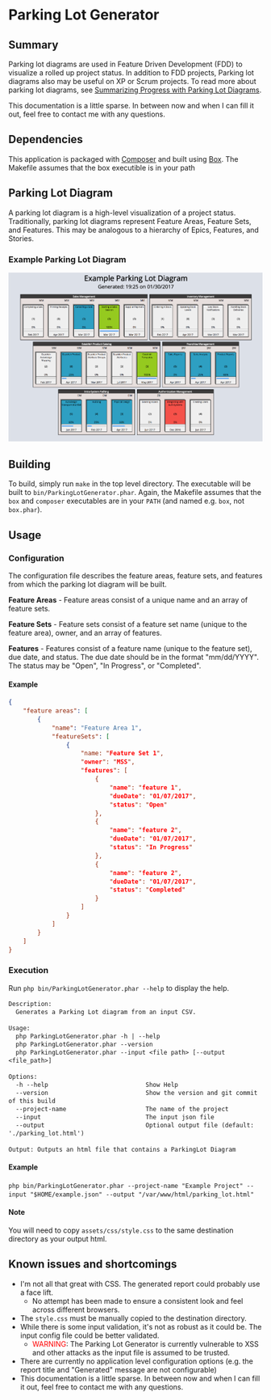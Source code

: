 # Parking Lot Generator

## Summary
Parking lot diagrams are used in Feature Driven Development (FDD) to visualize a
rolled up project status. In addition to FDD projects, Parking lot diagrams also
may be useful on XP or Scrum projects. To read more about parking lot diagrams,
see <a
href="http://leadinganswers.typepad.com/leading_answers/2007/02/summarizing_pro.html"
target="_blank">Summarizing Progress with Parking Lot Diagrams</a>.

This documentation is a little sparse. In between now and when I can fill it
out, feel free to contact me with any questions.

## Dependencies
This application is packaged with <a
href="https://getcomposer.org/doc/00-intro.md" target="_blank">Composer</a> and
built using <a href="https://github.com/box-project/box2"
target="_blank">Box</a>. The Makefile assumes that the box executible is in your
path

## Parking Lot Diagram
A parking lot diagram is a high-level visualization of a project status.
Traditionally, parking lot diagrams represent Feature Areas, Feature Sets, and
Features. This may be analogous to a hierarchy of Epics, Features, and Stories.  

### Example Parking Lot Diagram
![example](./assets/images/example.png)

## Building
To build, simply run `make` in the top level directory.
The executable will be built to `bin/ParkingLotGenerator.phar`. Again, the
Makefile assumes that the `box` and `composer` executables are in your `PATH`
(and named e.g. `box`, not `box.phar`).

## Usage

### Configuration

The configuration file describes the feature areas, feature sets, and features
from which the parking lot diagram will be built. 
 
**Feature Areas** - Feature areas consist of a unique name and an array of
feature sets.

**Feature Sets** - Feature sets consist of a feature set name (unique to the
feature area), owner, and an array of features.

**Features** - Features consist of a feature name (unique to the feature set),
due date, and status. The due date should be in the format "mm/dd/YYYY". The
status may be "Open", "In Progress", or "Completed".

#### Example
```json
{
    "feature areas": [
        {
            "name": "Feature Area 1",
            "featureSets": [
                {
                    "name: "Feature Set 1",
                    "owner": "MSS",
                    "features": [
                        {
                            "name": "feature 1",
                            "dueDate": "01/07/2017",
                            "status": "Open"
                        },
                        {
                            "name": "feature 2",
                            "dueDate": "01/07/2017",
                            "status": "In Progress"
                        },
                        {
                            "name": "feature 2",
                            "dueDate": "01/07/2017",
                            "status": "Completed"
                        }
                    ]
                }
            ]
        }
    ]
}
```

### Execution
Run `php bin/ParkingLotGenerator.phar --help` to display the help.
~~~
Description:
  Generates a Parking Lot diagram from an input CSV.

Usage:
  php ParkingLotGenerator.phar -h | --help
  php ParkingLotGenerator.phar --version
  php ParkingLotGenerator.phar --input <file path> [--output <file_path>]

Options:
  -h --help                           Show Help
  --version                           Show the version and git commit of this build
  --project-name                      The name of the project
  --input                             The input json file
  --output                            Optional output file (default: './parking_lot.html')

Output: Outputs an html file that contains a ParkingLot Diagram
~~~

#### Example
`php bin/ParkingLotGenerator.phar --project-name "Example Project" --input "$HOME/example.json" --output "/var/www/html/parking_lot.html"`

#### Note
You will need to copy `assets/css/style.css` to the same destination directory
as your output html.

## Known issues and shortcomings 

* I'm not all that great with CSS. The generated report could probably use a
  face lift.
    * No attempt has been made to ensure a consistent look and feel across
      different browsers.
* The `style.css` must be manually copied to the destination directory.
* While there is some input validation, it's not as robust as it could be. The
  input config file could be better validated.
    * <span style="color:red">WARNING</span>: The Parking Lot Generator is
      currently vulnerable to XSS and other attacks as the input file is assumed
      to be trusted.
* There are currently no application level configuration options (e.g. the
  report title and "Generated" message are not configurable)
* This documentation is a little sparse. In between now and when I can fill it
  out, feel free to contact me with any questions.
